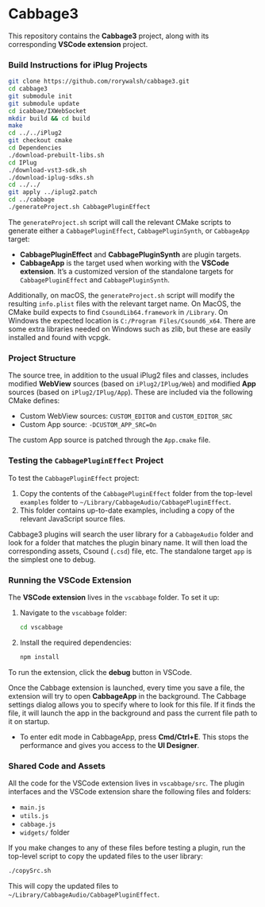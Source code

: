 # Cabbage3

This repository contains the **Cabbage3** project, along with its corresponding **VSCode extension** project.

### Build Instructions for iPlug Projects

```bash
git clone https://github.com/rorywalsh/cabbage3.git
cd cabbage3
git submodule init
git submodule update
cd icabbae/IXWebSocket
mkdir build && cd build
make
cd ../../iPlug2
git checkout cmake
cd Dependencies
./download-prebuilt-libs.sh
cd IPlug
./download-vst3-sdk.sh
./download-iplug-sdks.sh
cd ../../
git apply ../iplug2.patch
cd ../cabbage
./generateProject.sh CabbagePluginEffect
```

The `generateProject.sh` script will call the relevant CMake scripts to generate either a `CabbagePluginEffect`, `CabbagePluginSynth`, or `CabbageApp` target:

- **CabbagePluginEffect** and **CabbagePluginSynth** are plugin targets.
- **CabbageApp** is the target used when working with the **VSCode extension**. It’s a customized version of the standalone targets for `CabbagePluginEffect` and `CabbagePluginSynth`.

Additionally, on macOS, the `generateProject.sh` script will modify the resulting `info.plist` files with the relevant target name. On MacOS, the CMake build expects to find `CsoundLib64.framework` in `/Library`. On Windows the expected location is `C:/Program Files/Csound6_x64`. There are some extra libraries needed on Windows such as zlib, but these are easily installed and found with vcpgk. 

### Project Structure

The source tree, in addition to the usual iPlug2 files and classes, includes modified **WebView** sources (based on `iPlug2/IPlug/Web`) and modified **App** sources (based on `iPlug2/IPlug/App`). These are included via the following CMake defines:

- Custom WebView sources: `CUSTOM_EDITOR` and `CUSTOM_EDITOR_SRC`
- Custom App source: `-DCUSTOM_APP_SRC=On`

The custom App source is patched through the `App.cmake` file.

### Testing the `CabbagePluginEffect` Project

To test the `CabbagePluginEffect` project:

1. Copy the contents of the `CabbagePluginEffect` folder from the top-level `examples` folder to `~/Library/CabbageAudio/CabbagePluginEffect`.
2. This folder contains up-to-date examples, including a copy of the relevant JavaScript source files.

Cabbage3 plugins will search the user library for a `CabbageAudio` folder and look for a folder that matches the plugin binary name. It will then load the corresponding assets, Csound (`.csd`) file, etc. The standalone target `app` is the simplest one to debug. 

### Running the VSCode Extension

The **VSCode extension** lives in the `vscabbage` folder. To set it up:

1. Navigate to the `vscabbage` folder:
    ```bash
    cd vscabbage
    ```

2. Install the required dependencies:
    ```bash
    npm install
    ```

To run the extension, click the **debug** button in VSCode.

Once the Cabbage extension is launched, every time you save a file, the extension will try to open **CabbageApp** in the background. The Cabbage settings dialog allows you to specify where to look for this file. If it finds the file, it will launch the app in the background and pass the current file path to it on startup.

- To enter edit mode in CabbageApp, press **Cmd/Ctrl+E**. This stops the performance and gives you access to the **UI Designer**.

### Shared Code and Assets

All the code for the VSCode extension lives in `vscabbage/src`. The plugin interfaces and the VSCode extension share the following files and folders:

- `main.js`
- `utils.js`
- `cabbage.js`
- `widgets/` folder

If you make changes to any of these files before testing a plugin, run the top-level script to copy the updated files to the user library:
```bash
./copySrc.sh
```
This will copy the updated files to `~/Library/CabbageAudio/CabbagePluginEffect`.

